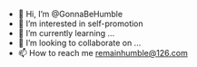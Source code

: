 - 👋 Hi, I’m @GonnaBeHumble
- 👀 I’m interested in self-promotion
- 🌱 I’m currently learning ...
- 💞️ I’m looking to collaborate on ...
- 📫 How to reach me  remainhumble@126.com

<!---
GonnaBeHumble/GonnaBeHumble is a ✨ special ✨ repository because its `README.md` (this file) appears on your GitHub profile.
You can click the Preview link to take a look at your changes.
--->
